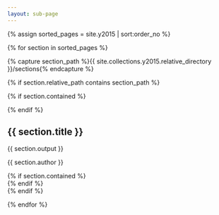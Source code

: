 ```yaml
---
layout: sub-page
---
```


{% assign sorted_pages = site.y2015 | sort:order_no %}


{% for section in sorted_pages %}	

{% capture section_path  %}{{ site.collections.y2015.relative_directory }}/sections{% endcapture %}

{% if section.relative_path contains section_path  %}

 <section class="main-content text-center">


   {% if section.contained %}
    <div class="container">
   {% endif %}

   <h2>{{ section.title }}</h2> 
   <p>{{ section.output  }}</p>
   <p class="author">{{ section.author }}</p>
   {% if section.contained   %}
   </div>
   {% endif %}
 </section>
{% endif %}

{% endfor %}

